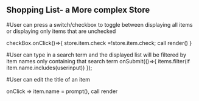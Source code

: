 ## Shopping List- a More complex Store

#User can press a switch/checkbox to toggle between displaying all items or displaying only items that are unchecked

checkBox.onClick()=>{
 store.item.check =!store.item.check;
  call render()
}

#User can type in a search term and the displayed list will be filtered by item names only containing that search term
onSubmit(()=>{
  items.filter(if item.name.includes(userinput))
});

#User can edit the title of an item

onClick => item.name = prompt(), call render